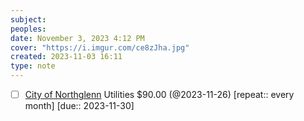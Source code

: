 ```yaml
---
subject: 
peoples: 
date: November 3, 2023 4:12 PM
cover: "https://i.imgur.com/ce8zJha.jpg"
created: 2023-11-03 16:11
type: note
---
```

- [ ] [City of Northglenn](app://obsidian.md/100-Notes/Finances/CityofNorthglenn) Utilities $90.00 (@2023-11-26) [repeat::  every month] [due:: 2023-11-30]
